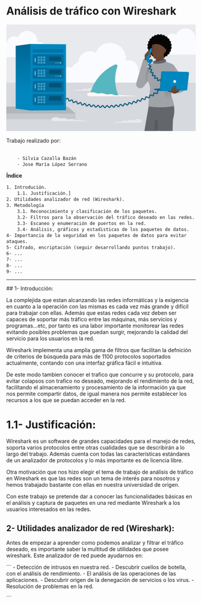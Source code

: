 # Análisis de tráfico con Wireshark



![Imagen de portada](./imagenes/wire.jpg)



Trabajo realizado por:

```

	- Silvia Cazalla Bazán
	- Jose María López Serrano

``` 


**Índice**
 
	1. Introdución.
		1.1. Justificación.]
	2. Utilidades analizador de red (Wireshark).
	3. Metodología
		3.1. Reconocimiento y clasificación de los paquetes.
		3.2- Filtros para la observación del tráfico deseado en las redes.
		3.3- Escaneo y enumeración de puertos en la red.
		3.4- Análisis, gráficos y estadisticas de los paquetes de datos.
	4- Importancia de la seguridad en los paquetes de datos para evitar ataques.
	5- Cifrado, encriptación (seguir desarrollando puntos trabajo).
	6- ...
	7- ...
	8- ...
	9- ...

***


<div id = 'introduccion'/>
## 1- Introducción:


La complejida que estan alcanzando las redes informáticas y la exigencia en cuanto a 
la operación con las mismas es cada vez más grande y difícil para trabajar con ellas.
Además que estas redes cada vez deben ser capaces de soportar más tráfico entre las
máquinas, más servicios y programas...etc, por tanto es una labor importante monitorear
las redes evitando posibles problemas que puedan surgir, mejorando la calidad del servicio
para los usuarios en la red.

Wireshark implementa una amplia gama de filtros que facilitan la defnición de criterios de 
búsqueda para más de 1100 protocolos soportados actualmente, contando con una interfaz 
gráfica fácil e intuitiva. 

De este modo tambien conocer el trafico que concurre y su protocolo, para
evitar colapsos con trafico no deseado, mejorando el rendimiento de la red, facilitando el 
almacenamiento y procesamiento de la información ya que nos permite compartir datos, de 
igual manera nos permite establecer los recursos a los que se puedan acceder en la red.


# 1.1- Justificación:<a name="justificacion"></a>

Wireshark es un software de grandes capacidades para el manejo de redes, soporta varios 
protocolos entre otras cualidades que se describirán a lo largo del trabajo.
Además cuenta con todas las características estándares de un analizador de protocolos y 
lo más importante es de licencia libre.

Otra motivación que nos hizo elegir el tema de trabajo de análisis de tráfico en 
Wireshark es que las redes son un tema de interés para nosotros y hemos trabajado 
bastante con ellas en nuestra universidad de origen.

Con este trabajo se pretende dar a conocer las funcionalidades básicas en el análisis y
captura de paquetes en una red mediante Wireshark a los usuarios interesados en las redes.
 

## 2- Utilidades analizador de red (Wireshark):

Antes de empezar a aprender como podemos analizar y filtrar el tráfico deseado, es importante
saber la multitud de utilidades que posee wireshark.
Este analizador de red puede ayudarnos en:

´´´
	- Detección de intrusos en nuestra red.
	- Descubrir cuellos de botella, con el análisis de rendimiento.
	- El análisis de las operaciones de las aplicaciones.
	- Descubrir origen de la denegación de servicios o los virus.
	- Resolución de problemas en la red.

´´´


